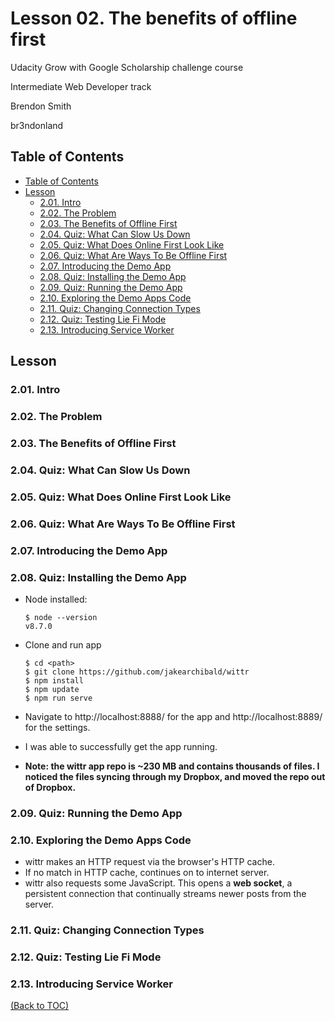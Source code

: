 # Lesson 02. The benefits of offline first

Udacity Grow with Google Scholarship challenge course

Intermediate Web Developer track

Brendon Smith

br3ndonland

## Table of Contents

- [Table of Contents](#table-of-contents)
- [Lesson](#lesson)
  - [2.01. Intro](#201-intro)
  - [2.02. The Problem](#202-the-problem)
  - [2.03. The Benefits of Offline First](#203-the-benefits-of-offline-first)
  - [2.04. Quiz: What Can Slow Us Down](#204-quiz-what-can-slow-us-down)
  - [2.05. Quiz: What Does Online First Look Like](#205-quiz-what-does-online-first-look-like)
  - [2.06. Quiz: What Are Ways To Be Offline First](#206-quiz-what-are-ways-to-be-offline-first)
  - [2.07. Introducing the Demo App](#207-introducing-the-demo-app)
  - [2.08. Quiz: Installing the Demo App](#208-quiz-installing-the-demo-app)
  - [2.09. Quiz: Running the Demo App](#209-quiz-running-the-demo-app)
  - [2.10. Exploring the Demo Apps Code](#210-exploring-the-demo-apps-code)
  - [2.11. Quiz: Changing Connection Types](#211-quiz-changing-connection-types)
  - [2.12. Quiz: Testing Lie Fi Mode](#212-quiz-testing-lie-fi-mode)
  - [2.13. Introducing Service Worker](#213-introducing-service-worker)

## Lesson

### 2.01. Intro

### 2.02. The Problem

### 2.03. The Benefits of Offline First

### 2.04. Quiz: What Can Slow Us Down

### 2.05. Quiz: What Does Online First Look Like

### 2.06. Quiz: What Are Ways To Be Offline First

### 2.07. Introducing the Demo App

### 2.08. Quiz: Installing the Demo App

- Node installed:

  ```shell
  $ node --version
  v8.7.0
  ```

- Clone and run app

  ```shell
  $ cd <path>
  $ git clone https://github.com/jakearchibald/wittr
  $ npm install
  $ npm update
  $ npm run serve
  ```

- Navigate to http://localhost:8888/ for the app and http://localhost:8889/ for the settings.
- I was able to successfully get the app running.
- **Note: the wittr app repo is ~230 MB and contains thousands of files. I noticed the files syncing through my Dropbox, and moved the repo out of Dropbox.**

### 2.09. Quiz: Running the Demo App

### 2.10. Exploring the Demo Apps Code

- wittr makes an HTTP request via the browser's HTTP cache.
- If no match in HTTP cache, continues on to internet server.
- wittr also requests some JavaScript. This opens a **web socket**, a persistent connection that continually streams newer posts from the server.

### 2.11. Quiz: Changing Connection Types

### 2.12. Quiz: Testing Lie Fi Mode

### 2.13. Introducing Service Worker

[(Back to TOC)](#table-of-contents)